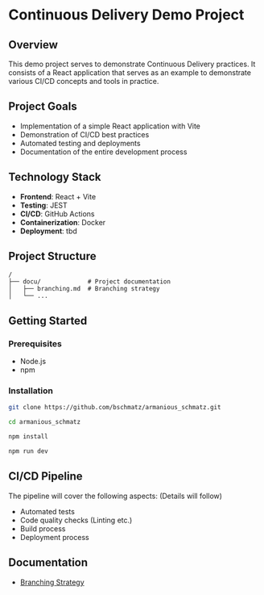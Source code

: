 # Continuous Delivery Demo Project

## Overview
This demo project serves to demonstrate Continuous Delivery practices. It consists of a React application that serves as an example to demonstrate various CI/CD concepts and tools in practice.

## Project Goals
- Implementation of a simple React application with Vite
- Demonstration of CI/CD best practices
- Automated testing and deployments
- Documentation of the entire development process

## Technology Stack
- **Frontend**: React + Vite
- **Testing**: JEST
- **CI/CD**: GitHub Actions
- **Containerization**: Docker
- **Deployment**: tbd

## Project Structure
```
/
├── docu/             # Project documentation
│   ├── branching.md  # Branching strategy
│   └── ...
```

## Getting Started

### Prerequisites
- Node.js
- npm

### Installation
```bash
git clone https://github.com/bschmatz/armanious_schmatz.git

cd armanious_schmatz

npm install

npm run dev
```

## CI/CD Pipeline
The pipeline will cover the following aspects: (Details will follow)
- Automated tests
- Code quality checks (Linting etc.)
- Build process
- Deployment process

## Documentation
- [Branching Strategy](docu/branching_strategy.md)